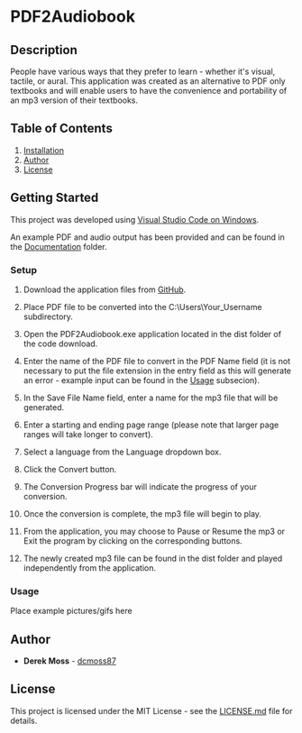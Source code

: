# PDF2Audiobook

## Description

People have various ways that they prefer to learn - whether it's visual, tactile, or aural. This application was created as an alternative to PDF only textbooks and will enable users to have the convenience and portability of an mp3 version of their textbooks.

## Table of Contents

1. [Installation](https://github.com/dcmoss87/PDF2Audiobook#installation)
2. [Author](https://github.com/dcmoss87/PDF2Audiobook#author)
3. [License](https://github.com/dcmoss87/PDF2Audiobook#license)

## Getting Started

This project was developed using [Visual Studio Code on Windows](https://code.visualstudio.com/docs/setup/windows).

An example PDF and audio output has been provided and can be found in the [Documentation](https://github.com/dcmoss87/PDF2Audiobook/tree/main/Documentation) folder.

### Setup

  1. Download the application files from [GitHub](https://github.com/dcmoss87/PDF2Audiobook).

  2. Place PDF file to be converted into the C:\Users\Your_Username subdirectory.

  3. Open the PDF2Audiobook.exe application located in the dist folder of the code download.

  4. Enter the name of the PDF file to convert in the PDF Name field (it is not necessary to put the file extension in the entry field as this will generate an error - example input can be found in the [Usage](https://github.com/dcmoss87/PDF2Audiobook#usage) subsecion).

  5. In the Save File Name field, enter a name for the mp3 file that will be generated.

  6. Enter a starting and ending page range (please note that larger page ranges will take longer to convert).

  7. Select a language from the Language dropdown box.

  8. Click the Convert button.

  9. The Conversion Progress bar will indicate the progress of your conversion.

  10. Once the conversion is complete, the mp3 file will begin to play.

  11. From the application, you may choose to Pause or Resume the mp3 or Exit the program by clicking on the corresponding buttons.

  12. The newly created mp3 file can be found in the dist folder and played independently from the application.
 
### Usage

Place example pictures/gifs here

## Author

* **Derek Moss** - [dcmoss87](https://github.com/dcmoss87)

## License

This project is licensed under the MIT License - see the [LICENSE.md](https://github.com/dcmoss87/PDF2Audiobook/blob/main/License/LICENSE) file for details.

